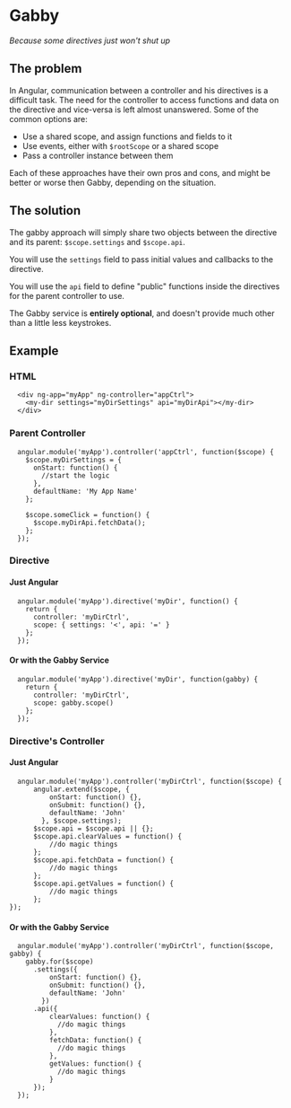 # Gabby
*Because some directives just won't shut up*

## The problem

In Angular, communication between a controller and his directives is a difficult task. The need for the controller to access functions and data on the directive and vice-versa is left almost unanswered. Some of the common options are:

* Use a shared scope, and assign functions and fields to it
* Use events, either with `$rootScope` or a shared scope
* Pass a controller instance between them

Each of these approaches have their own pros and cons, and might be better or worse then Gabby, depending on the situation.

## The solution

The gabby approach will simply share two objects between the directive and its parent: `$scope.settings` and `$scope.api`.

You will use the `settings` field to pass initial values and callbacks to the directive.

You will use the `api` field to define "public" functions inside the directives for the parent controller to use.

The Gabby service is **entirely optional**, and doesn't provide much other than a little less keystrokes.

## Example

### HTML
```
  <div ng-app="myApp" ng-controller="appCtrl">
    <my-dir settings="myDirSettings" api="myDirApi"></my-dir>
  </div>
```

### Parent Controller

```
  angular.module('myApp').controller('appCtrl', function($scope) {
    $scope.myDirSettings = {
      onStart: function() {
        //start the logic
      },
      defaultName: 'My App Name'
    };

    $scope.someClick = function() {
      $scope.myDirApi.fetchData();
    };        
  });
```

### Directive
#### Just Angular
```
  angular.module('myApp').directive('myDir', function() {
    return {
      controller: 'myDirCtrl',
      scope: { settings: '<', api: '=' }
    };
  });
```
#### Or with the Gabby Service
```
  angular.module('myApp').directive('myDir', function(gabby) {
    return {
      controller: 'myDirCtrl',
      scope: gabby.scope()
    };
  });
```

### Directive's Controller
#### Just Angular
```
  angular.module('myApp').controller('myDirCtrl', function($scope) {
      angular.extend($scope, {
          onStart: function() {},
          onSubmit: function() {},
          defaultName: 'John'  
        }, $scope.settings);
      $scope.api = $scope.api || {};
      $scope.api.clearValues = function() {
          //do magic things
      };
      $scope.api.fetchData = function() {
          //do magic things
      };
      $scope.api.getValues = function() {
          //do magic things
      };        
});
```

#### Or with the Gabby Service
```
  angular.module('myApp').controller('myDirCtrl', function($scope, gabby) {
    gabby.for($scope)
      .settings({
          onStart: function() {},
          onSubmit: function() {},
          defaultName: 'John'  
        })
      .api({
          clearValues: function() {
            //do magic things
          },
          fetchData: function() {
            //do magic things
          },
          getValues: function() {
            //do magic things
          }
      });
  });
```
